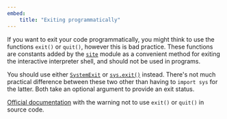 ```yaml
---
embed:
    title: "Exiting programmatically"
---
```

If you want to exit your code programmatically, you might think to use the functions `exit()` or `quit()`, however this is bad practice. These functions are constants added by the [`site`](https://docs.python.org/3/library/site.html#module-site) module as a convenient method for exiting the interactive interpreter shell, and should not be used in programs.

You should use either [`SystemExit`](https://docs.python.org/3/library/exceptions.html#SystemExit) or [`sys.exit()`](https://docs.python.org/3/library/sys.html#sys.exit) instead.
There's not much practical difference between these two other than having to `import sys` for the latter. Both take an optional argument to provide an exit status.

[Official documentation](https://docs.python.org/3/library/constants.html#exit) with the warning not to use `exit()` or `quit()` in source code.
